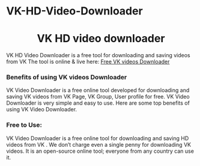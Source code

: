 # VK-HD-Video-Downloader
# <div align="center">VK HD video downloader </div>  
  

VK HD Video Downloader is a free tool for downloading and saving videos from VK The tool is online & live here: [Free VK  videos Downloader](https://hdstockimages.com/vk-video-downloader/)  
  


### Benefits of using VK  videos Downloader  
VK  Video Downloader is a free online tool developed for downloading and saving VK  videos from VK  Page, VK  Group, User profile for free. VK  Video Downloader is very simple and easy to use. Here are some top benefits of using VK  Video Downloader.  
 
 ### Free to Use: 
VK  Video Downloader is a free online tool for downloading and saving HD videos from VK . We don’t charge even a single penny for downloading VK  videos. It is an open-source online tool; everyone from any country can use it. 
<br/>  


  


